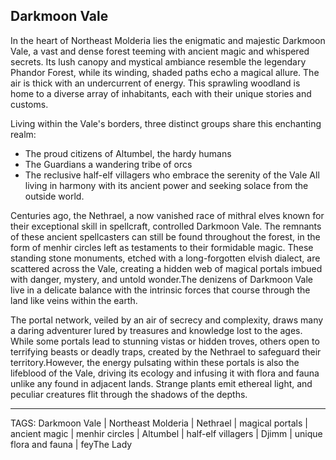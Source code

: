 ## Darkmoon Vale

In the heart of Northeast Molderia lies the enigmatic and majestic Darkmoon Vale, a vast and dense forest teeming with ancient magic and whispered secrets. Its lush canopy and mystical ambiance resemble the legendary Phandor Forest, while its winding, shaded paths echo a magical allure. The air is thick with an undercurrent of energy. This sprawling woodland is home to a diverse array of inhabitants, each with their unique stories and customs. 

Living within the Vale's borders, three distinct groups share this enchanting realm:
* The proud citizens of Altumbel, the hardy humans
* The Guardians a wandering tribe of orcs
* The reclusive half-elf villagers who embrace the serenity of the Vale
All living in harmony with its ancient power and seeking solace from the outside world.

Centuries ago, the Nethrael, a now vanished race of mithral elves known for their exceptional skill in spellcraft, controlled Darkmoon Vale. The remnants of these ancient spellcasters can still be found throughout the forest, in the form of menhir circles left as testaments to their formidable magic. These standing stone monuments, etched with a long-forgotten elvish dialect, are scattered across the Vale, creating a hidden web of magical portals imbued with danger, mystery, and untold wonder.The denizens of Darkmoon Vale live in a delicate balance with the intrinsic forces that course through the land like veins within the earth. 

The portal network, veiled by an air of secrecy and complexity, draws many a daring adventurer lured by treasures and knowledge lost to the ages. While some portals lead to stunning vistas or hidden troves, others open to terrifying beasts or deadly traps, created by the Nethrael to safeguard their territory.However, the energy pulsating within these portals is also the lifeblood of the Vale, driving its ecology and infusing it with flora and fauna unlike any found in adjacent lands. Strange plants emit ethereal light, and peculiar creatures flit through the shadows of the depths. 

---
TAGS: Darkmoon Vale | Northeast Molderia | Nethrael | magical portals | ancient magic | menhir circles | Altumbel | half-elf villagers | Djimm | unique flora and fauna | feyThe Lady

